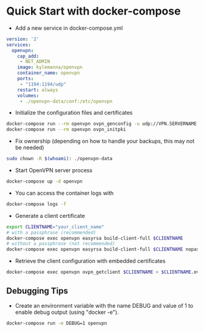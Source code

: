 # Quick Start with docker-compose

* Add a new service in docker-compose.yml

```yaml
version: '2'
services:
  openvpn:
    cap_add:
     - NET_ADMIN
    image: kylemanna/openvpn
    container_name: openvpn
    ports:
     - "1194:1194/udp"
    restart: always
    volumes:
     - ./openvpn-data/conf:/etc/openvpn
```


* Initialize the configuration files and certificates

```bash
docker-compose run --rm openvpn ovpn_genconfig -u udp://VPN.SERVERNAME.COM
docker-compose run --rm openvpn ovpn_initpki
```

* Fix ownership (depending on how to handle your backups, this may not be needed)

```bash
sudo chown -R $(whoami): ./openvpn-data
```

* Start OpenVPN server process

```bash
docker-compose up -d openvpn
```

* You can access the container logs with

```bash
docker-compose logs -f
```

* Generate a client certificate

```bash
export CLIENTNAME="your_client_name"
# with a passphrase (recommended)
docker-compose exec openvpn easyrsa build-client-full $CLIENTNAME
# without a passphrase (not recommended)
docker-compose exec openvpn easyrsa build-client-full $CLIENTNAME nopass
```

* Retrieve the client configuration with embedded certificates

```bash
docker-compose exec openvpn ovpn_getclient $CLIENTNAME > $CLIENTNAME.ovpn
```

## Debugging Tips

* Create an environment variable with the name DEBUG and value of 1 to enable debug output (using "docker -e").

```bash
docker-compose run -e DEBUG=1 openvpn
```
